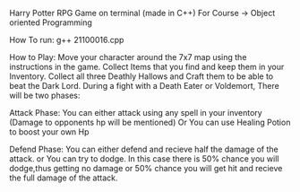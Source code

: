 Harry Potter RPG Game on terminal 
(made in C++)
For Course -> Object oriented Programming


How To run:
g++ 21100016.cpp


How to Play:
Move your character around the 7x7 map using the instructions in the game.
Collect Items that you find and keep them in your Inventory. Collect all three Deathly Hallows and Craft them to be able to beat the Dark Lord.
During a fight with a Death Eater or Voldemort, There will be two phases:


Attack Phase: 
You can either attack using any spell in your inventory (Damage to opponents hp will be mentioned)
Or You can use Healing Potion to boost your own Hp


Defend Phase:
You can either defend and recieve half the damage of the attack.
or You can try to dodge. In this case there is 50% chance you will dodge,thus getting no damage or 50% chance you will get hit and recieve the full damage of the attack.
